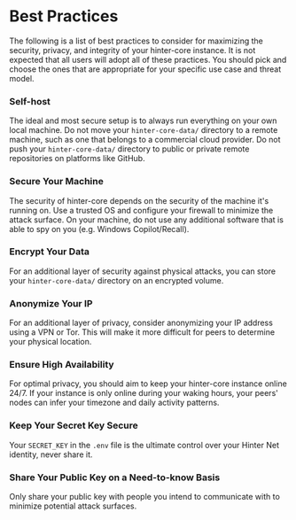 # Best Practices

The following is a list of best practices to consider for maximizing the security, privacy, and integrity of your hinter-core instance.
It is not expected that all users will adopt all of these practices.
You should pick and choose the ones that are appropriate for your specific use case and threat model.

### Self-host

The ideal and most secure setup is to always run everything on your own local machine.
Do not move your `hinter-core-data/` directory to a remote machine, such as one that belongs to a commercial cloud provider.
Do not push your `hinter-core-data/` directory to public or private remote repositories on platforms like GitHub.

### Secure Your Machine

The security of hinter-core depends on the security of the machine it's running on.
Use a trusted OS and configure your firewall to minimize the attack surface.
On your machine, do not use any additional software that is able to spy on you (e.g. Windows Copilot/Recall).

### Encrypt Your Data

For an additional layer of security against physical attacks, you can store your `hinter-core-data/` directory on an encrypted volume.

### Anonymize Your IP

For an additional layer of privacy, consider anonymizing your IP address using a VPN or Tor.
This will make it more difficult for peers to determine your physical location.

### Ensure High Availability

For optimal privacy, you should aim to keep your hinter-core instance online 24/7.
If your instance is only online during your waking hours, your peers' nodes can infer your timezone and daily activity patterns.

### Keep Your Secret Key Secure

Your `SECRET_KEY` in the `.env` file is the ultimate control over your Hinter Net identity, never share it.

### Share Your Public Key on a Need-to-know Basis

Only share your public key with people you intend to communicate with to minimize potential attack surfaces.
